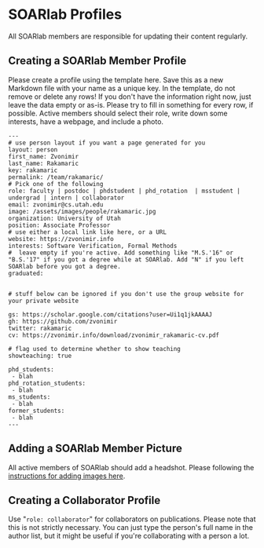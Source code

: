 # SOARlab Profiles

All SOARlab members are responsible for updating their content regularly.



## Creating a SOARlab Member Profile

Please create a profile using the template here. Save this as a new Markdown
file with your name as a unique key. In the template, do not remove or delete
any rows! If you don't have the information right now, just leave the data empty
or as-is. Please try to fill in something for every row, if possible. Active
members should select their role, write down some interests, have a webpage, and
include a photo.


```
---
# use person layout if you want a page generated for you
layout: person
first_name: Zvonimir
last_name: Rakamaric
key: rakamaric
permalink: /team/rakamaric/
# Pick one of the following
role: faculty | postdoc | phdstudent | phd_rotation  | msstudent | undergrad | intern | collaborator
email: zvonimir@cs.utah.edu
image: /assets/images/people/rakamaric.jpg
organization: University of Utah
position: Associate Professor
# use either a local link like here, or a URL
website: https://zvonimir.info
interests: Software Verification, Formal Methods
#  leave empty if you're active. Add something like "M.S.'16" or "B.S.'17" if you got a degree while at SOARlab. Add "N" if you left SOARlab before you got a degree.
graduated: 


# stuff below can be ignored if you don't use the group website for your private website

gs: https://scholar.google.com/citations?user=Ui1q1jkAAAAJ
gh: https://github.com/zvonimir
twitter: rakamaric
cv: https://zvonimir.info/download/zvonimir_rakamaric-cv.pdf

# flag used to determine whether to show teaching
showteaching: true

phd_students:
 - blah
phd_rotation_students:
 - blah
ms_students:
 - blah
former_students:
 - blah
---
```



## Adding a SOARlab Member Picture

All active members of SOARlab should add a headshot. Please following the
[instructions for adding images here](../assets/images/README.md).



## Creating a Collaborator Profile

Use "`role: collaborator`" for collaborators on publications. Please note that
this is not strictly necessary. You can just type the person's full name in the
author list, but it might be useful if you're collaborating with a person a lot.


